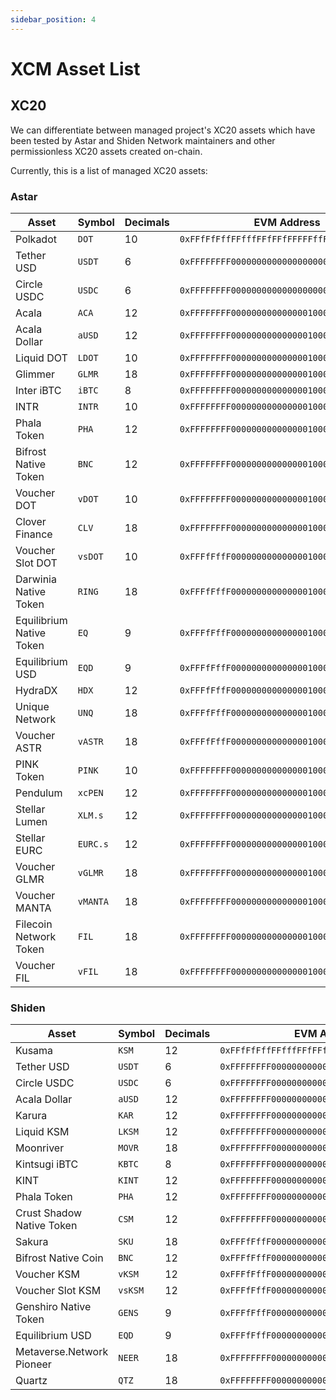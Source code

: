 ```yaml
---
sidebar_position: 4
---
```


# XCM Asset List

## XC20

We can differentiate between managed project's XC20 assets which have been tested by Astar and Shiden Network maintainers and other permissionless XC20 assets created on-chain.

Currently, this is a list of managed XC20 assets:

### Astar

Asset | Symbol | Decimals | EVM Address | Asset Id
---| --- | --- | --- | --- 
Polkadot | `DOT` | 10 | `0xFFfFfFffFFfffFFfFFfFFFFFffFFFffffFfFFFfF` | `340282366920938463463374607431768211455`
Tether USD | `USDT` | 6 | `0xFFFFFFFF000000000000000000000001000007C0` | `4294969280`
Circle USDC | `USDC` | 6 | `0xFFFFFFFF000000000000000000000001000007C1` | `4294969281`
Acala | `ACA` | 12 | `0xFFFFFFFF00000000000000010000000000000000` | `18446744073709551616`
Acala Dollar | `aUSD` | 12 | `0xFFFFFFFF00000000000000010000000000000001` | `18446744073709551617`
Liquid DOT | `LDOT` | 10 | `0xFFFFFFFF00000000000000010000000000000002` | `18446744073709551618`
Glimmer | `GLMR` | 18 | `0xFFFFFFFF00000000000000010000000000000003` | `18446744073709551619`
Inter iBTC | `iBTC` | 8 | `0xFFFFFFFF00000000000000010000000000000004` | `18446744073709551620`
INTR | `INTR` | 10 | `0xFFFFFFFF00000000000000010000000000000005` | `18446744073709551621`
Phala Token | `PHA` | 12 | `0xFFFFFFFF00000000000000010000000000000006` | `18446744073709551622`
Bifrost Native Token | `BNC` | 12 | `0xFFFFFFFF00000000000000010000000000000007` | `18446744073709551623`
Voucher DOT | `vDOT` | 10 | `0xFFFFFFFF00000000000000010000000000000008` | `18446744073709551624`
Clover Finance | `CLV` | 18 | `0xFFFFFFFF00000000000000010000000000000009` | `18446744073709551625`
Voucher Slot DOT | `vsDOT` | 10 | `0xFFFfFffF0000000000000001000000000000000A` | `18446744073709551626`
Darwinia Native Token | `RING` | 18 | `0xFFFfFffF0000000000000001000000000000000B` | `18446744073709551627`
Equilibrium Native Token | `EQ` | 9 | `0xFFFfFffF0000000000000001000000000000000C` | `18446744073709551628`
Equilibrium USD | `EQD` | 9 | `0xFFFfFffF0000000000000001000000000000000D` | `18446744073709551629`
HydraDX | `HDX` | 12 | `0xFFFfFffF0000000000000001000000000000000E` | `18446744073709551630`
Unique Network | `UNQ` | 18 | `0xFFFfFffF0000000000000001000000000000000F` | `18446744073709551631`
Voucher ASTR | `vASTR` | 18 | `0xFFFfFffF00000000000000010000000000000010` | `18446744073709551632`
PINK Token | `PINK` | 10 | `0xFFFFFFFF00000000000000010000000000000011` | `18446744073709551633`
Pendulum | `xcPEN` | 12 | `0xFFFFFFFF00000000000000010000000000000012` | `18446744073709551634`
Stellar Lumen | `XLM.s` | 12 | `0xFFFFFFFF00000000000000010000000000000013` | `18446744073709551635`
Stellar EURC | `EURC.s` | 12 | `0xFFFFFFFF00000000000000010000000000000014` | `18446744073709551636`
Voucher GLMR | `vGLMR` | 18 | `0xFFFFFFFF00000000000000010000000000000015` | `18446744073709551637`
Voucher MANTA | `vMANTA` | 18 | `0xFFFFFFFF00000000000000010000000000000016` | `18446744073709551638`
Filecoin Network Token | `FIL` | 18 | `0xFFFFFFFF00000000000000010000000000000017` | `18446744073709551639`
Voucher FIL | `vFIL` | 18 | `0xFFFFFFFF00000000000000010000000000000018` | `18446744073709551640`

### Shiden

Asset | Symbol | Decimals | EVM Address | Asset Id
---| --- | --- | --- | --- 
Kusama | `KSM` | 12 | `0xFFfFfFffFFfffFFfFFfFFFFFffFFFffffFfFFFfF` | `340282366920938463463374607431768211455`
Tether USD | `USDT` | 6 | `0xFFFFFFFF000000000000000000000001000007C0` | `4294969280`
Circle USDC | `USDC` | 6 | `0xFFFFFFFF000000000000000000000001000007C1` | `4294969281`
Acala Dollar | `aUSD` | 12 | `0xFFFFFFFF00000000000000010000000000000000` | `18446744073709551616`
Karura | `KAR` | 12 | `0xFFFFFFFF00000000000000010000000000000002` | `18446744073709551618`
Liquid KSM | `LKSM` | 12 | `0xFFFFFFFF00000000000000010000000000000003` | `18446744073709551619`
Moonriver | `MOVR` | 18 | `0xFFFFFFFF00000000000000010000000000000004` | `18446744073709551620`
Kintsugi iBTC | `KBTC` | 8 | `0xFFFFFFFF00000000000000010000000000000005` | `18446744073709551621`
KINT | `KINT` | 12 | `0xFFFFFFFF00000000000000010000000000000006` | `18446744073709551622`
Phala Token | `PHA` | 12 | `0xFFFFFFFF00000000000000010000000000000007` | `18446744073709551623`
Crust Shadow Native Token | `CSM` | 12 | `0xFFFFFFFF00000000000000010000000000000008` | `18446744073709551624`
Sakura | `SKU` | 18 | `0xFFFfFffF0000000000000001000000000000000A` | `18446744073709551626`
Bifrost Native Coin | `BNC` | 12 | `0xFFFfFffF0000000000000001000000000000000B` | `18446744073709551627`
Voucher KSM | `vKSM` | 12 | `0xFFFfFffF0000000000000001000000000000000C` | `18446744073709551628`
Voucher Slot KSM | `vsKSM` | 12 | `0xFFFfFffF0000000000000001000000000000000D` | `18446744073709551629`
Genshiro Native Token | `GENS` | 9 | `0xFFFfFffF0000000000000001000000000000000E` | `18446744073709551630`
Equilibrium USD | `EQD` | 9 | `0xFFFfFffF0000000000000001000000000000000F` | `18446744073709551631`
Metaverse.Network Pioneer | `NEER` | 18 | `0xFFFFFFFF00000000000000010000000000000010` | `18446744073709551632`
Quartz | `QTZ` | 18 | `0xFFFFFFFF00000000000000010000000000000011` | `18446744073709551633`

